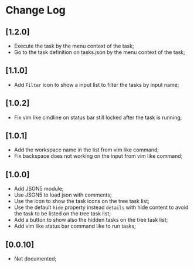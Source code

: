# Change Log

## [1.2.0]

- Execute the task by the menu context of the task;
- Go to the task definition on tasks.json by the menu context of the task;

## [1.1.0]

- Add `Filter` icon to show a input list to filter the tasks by input name;

## [1.0.2]

- Fix vim like cmdline on status bar still locked after the task is running;

## [1.0.1]

- Add the workspace name in the list from vim like command;
- Fix backspace does not working on the input from vim like command;

## [1.0.0]

- Add JSON5 module;
- Use JSON5 to load json with comments;
- Use the icon to show the task icons on the tree task list;
- Use the default `hide` property instead `details` with hide content to avoid the task to be listed on the tree task list;
- Add a button to show also the hidden tasks on the tree task list;
- Add vim like status bar command like to run tasks;

## [0.0.10]

- Not documented;
